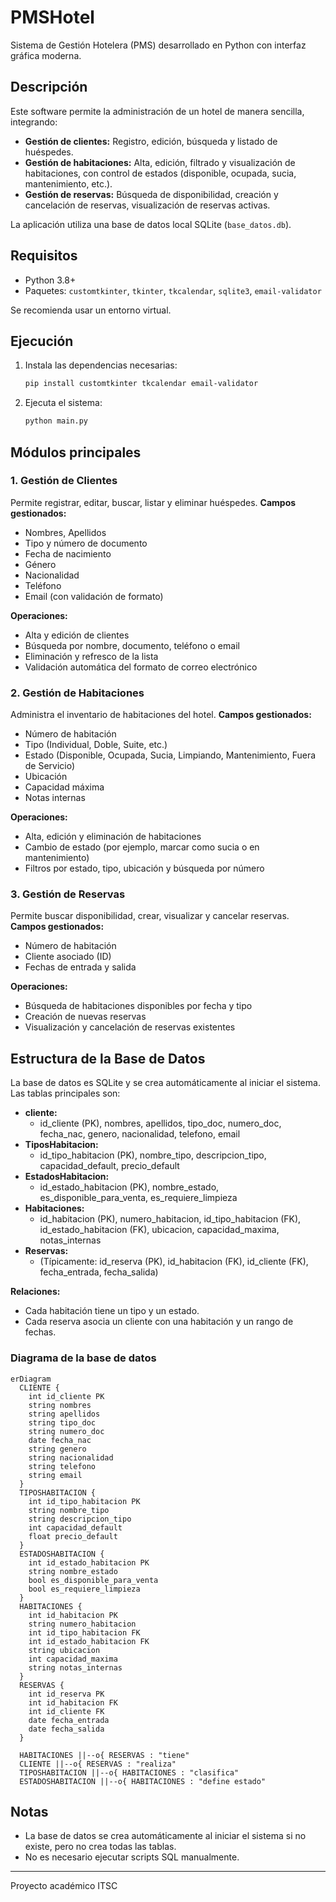 # PMSHotel
Sistema de Gestión Hotelera (PMS) desarrollado en Python con interfaz gráfica moderna.

## Descripción
Este software permite la administración de un hotel de manera sencilla, integrando:
- **Gestión de clientes:** Registro, edición, búsqueda y listado de huéspedes.
- **Gestión de habitaciones:** Alta, edición, filtrado y visualización de habitaciones, con control de estados (disponible, ocupada, sucia, mantenimiento, etc.).
- **Gestión de reservas:** Búsqueda de disponibilidad, creación y cancelación de reservas, visualización de reservas activas.

La aplicación utiliza una base de datos local SQLite (`base_datos.db`).

## Requisitos
- Python 3.8+
- Paquetes: `customtkinter`, `tkinter`, `tkcalendar`, `sqlite3`, `email-validator`

Se recomienda usar un entorno virtual.

## Ejecución
1. Instala las dependencias necesarias:
   ```bash
   pip install customtkinter tkcalendar email-validator
   ```
2. Ejecuta el sistema:
   ```bash
   python main.py
   ```

## Módulos principales

### 1. Gestión de Clientes
Permite registrar, editar, buscar, listar y eliminar huéspedes.
**Campos gestionados:**
- Nombres, Apellidos
- Tipo y número de documento
- Fecha de nacimiento
- Género
- Nacionalidad
- Teléfono
- Email (con validación de formato)

**Operaciones:**
- Alta y edición de clientes
- Búsqueda por nombre, documento, teléfono o email
- Eliminación y refresco de la lista
- Validación automática del formato de correo electrónico

### 2. Gestión de Habitaciones
Administra el inventario de habitaciones del hotel.
**Campos gestionados:**
- Número de habitación
- Tipo (Individual, Doble, Suite, etc.)
- Estado (Disponible, Ocupada, Sucia, Limpiando, Mantenimiento, Fuera de Servicio)
- Ubicación
- Capacidad máxima
- Notas internas

**Operaciones:**
- Alta, edición y eliminación de habitaciones
- Cambio de estado (por ejemplo, marcar como sucia o en mantenimiento)
- Filtros por estado, tipo, ubicación y búsqueda por número

### 3. Gestión de Reservas
Permite buscar disponibilidad, crear, visualizar y cancelar reservas.
**Campos gestionados:**
- Número de habitación
- Cliente asociado (ID)
- Fechas de entrada y salida

**Operaciones:**
- Búsqueda de habitaciones disponibles por fecha y tipo
- Creación de nuevas reservas
- Visualización y cancelación de reservas existentes

## Estructura de la Base de Datos

La base de datos es SQLite y se crea automáticamente al iniciar el sistema. Las tablas principales son:

- **cliente:**
  - id_cliente (PK), nombres, apellidos, tipo_doc, numero_doc, fecha_nac, genero, nacionalidad, telefono, email
- **TiposHabitacion:**
  - id_tipo_habitacion (PK), nombre_tipo, descripcion_tipo, capacidad_default, precio_default
- **EstadosHabitacion:**
  - id_estado_habitacion (PK), nombre_estado, es_disponible_para_venta, es_requiere_limpieza
- **Habitaciones:**
  - id_habitacion (PK), numero_habitacion, id_tipo_habitacion (FK), id_estado_habitacion (FK), ubicacion, capacidad_maxima, notas_internas
- **Reservas:**
  - (Típicamente: id_reserva (PK), id_habitacion (FK), id_cliente (FK), fecha_entrada, fecha_salida)

**Relaciones:**
- Cada habitación tiene un tipo y un estado.
- Cada reserva asocia un cliente con una habitación y un rango de fechas.

### Diagrama de la base de datos

```mermaid
erDiagram
  CLIENTE {
    int id_cliente PK
    string nombres
    string apellidos
    string tipo_doc
    string numero_doc
    date fecha_nac
    string genero
    string nacionalidad
    string telefono
    string email
  }
  TIPOSHABITACION {
    int id_tipo_habitacion PK
    string nombre_tipo
    string descripcion_tipo
    int capacidad_default
    float precio_default
  }
  ESTADOSHABITACION {
    int id_estado_habitacion PK
    string nombre_estado
    bool es_disponible_para_venta
    bool es_requiere_limpieza
  }
  HABITACIONES {
    int id_habitacion PK
    string numero_habitacion
    int id_tipo_habitacion FK
    int id_estado_habitacion FK
    string ubicacion
    int capacidad_maxima
    string notas_internas
  }
  RESERVAS {
    int id_reserva PK
    int id_habitacion FK
    int id_cliente FK
    date fecha_entrada
    date fecha_salida
  }
  
  HABITACIONES ||--o{ RESERVAS : "tiene"
  CLIENTE ||--o{ RESERVAS : "realiza"
  TIPOSHABITACION ||--o{ HABITACIONES : "clasifica"
  ESTADOSHABITACION ||--o{ HABITACIONES : "define estado"
```

## Notas
- La base de datos se crea automáticamente al iniciar el sistema si no existe, pero no crea todas las tablas.
- No es necesario ejecutar scripts SQL manualmente.

---
Proyecto académico ITSC
